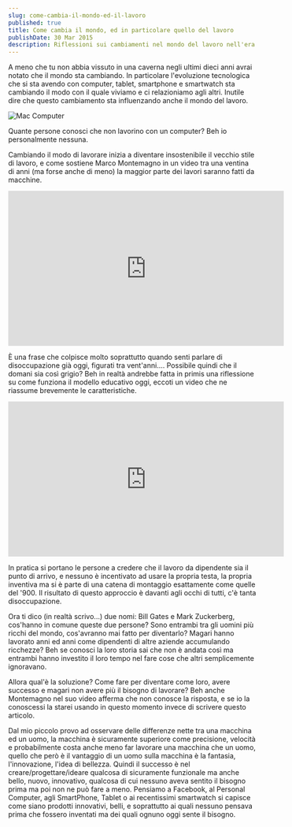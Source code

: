 ```yaml
---
slug: come-cambia-il-mondo-ed-il-lavoro
published: true
title: Come cambia il mondo, ed in particolare quello del lavoro
publishDate: 30 Mar 2015
description: Riflessioni sui cambiamenti nel mondo del lavoro nell'era digitale
---
```


A meno che tu non abbia vissuto in una caverna negli ultimi dieci anni avrai notato che il mondo sta cambiando. In particolare l'evoluzione tecnologica che si sta avendo con computer, tablet, smartphone e smartwatch sta cambiando il modo con il quale viviamo e ci relazioniamo agli altri. Inutile dire che questo cambiamento sta influenzando anche il mondo del lavoro.

<!--more-->

![Mac Computer](/assets/Mac.jpg)

Quante persone conosci che non lavorino con un computer?
Beh io personalmente nessuna.

Cambiando il modo di lavorare inizia a diventare insostenibile il vecchio stile di lavoro, e come sostiene Marco Montemagno in un video tra una ventina di anni (ma forse anche di meno) la maggior parte dei lavori saranno fatti da macchine.

<iframe src="https://www.youtube.com/embed/5jzl1Efo9tM" width="560" height="315" frameborder="0" allowfullscreen="allowfullscreen"></iframe>

È una frase che colpisce molto soprattutto quando senti parlare di disoccupazione già oggi, figurati tra vent'anni....
Possibile quindi che il domani sia così grigio? Beh in realtà andrebbe fatta in primis una riflessione su come funziona il modello educativo oggi, eccoti un video che ne riassume brevemente le caratteristiche.

<iframe src="https://www.youtube.com/embed/SVeNeN4MoNU" width="560" height="315" frameborder="0" allowfullscreen="allowfullscreen"></iframe>

In pratica si portano le persone a credere che il lavoro da dipendente sia il punto di arrivo, e nessuno è incentivato ad usare la propria testa, la propria inventiva ma si è parte di una catena di montaggio esattamente come quelle del '900. Il risultato di questo approccio è davanti agli occhi di tutti, c'è tanta disoccupazione.

Ora ti dico (in realtà scrivo...) due nomi: Bill Gates e Mark Zuckerberg, cos'hanno in comune queste due persone? Sono entrambi tra gli uomini più ricchi del mondo, cos'avranno mai fatto per diventarlo? Magari hanno lavorato anni ed anni come dipendenti di altre aziende accumulando ricchezze? Beh se conosci la loro storia sai che non è andata così ma entrambi hanno investito il loro tempo nel fare cose che altri semplicemente ignoravano.

Allora qual'è la soluzione? Come fare per diventare come loro, avere successo e magari non avere più il bisogno di lavorare?
Beh anche Montemagno nel suo video afferma che non conosce la risposta, e se io la conoscessi la starei usando in questo momento invece di scrivere questo articolo.

Dal mio piccolo provo ad osservare delle differenze nette tra una macchina ed un uomo, la macchina è sicuramente superiore come precisione, velocità e probabilmente costa anche meno far lavorare una macchina che un uomo, quello che però è il vantaggio di un uomo sulla macchina è la fantasia, l'innovazione, l'idea di bellezza. Quindi il successo è nel creare/progettare/ideare qualcosa di sicuramente funzionale ma anche bello, nuovo, innovativo, qualcosa di cui nessuno aveva sentito il bisogno prima ma poi non ne può fare a meno. Pensiamo a Facebook, al Personal Computer, agli SmartPhone, Tablet o ai recentissimi smartwatch si capisce come siano prodotti innovativi, belli, e soprattutto ai quali nessuno pensava prima che fossero inventati ma dei quali ognuno oggi sente il bisogno.
